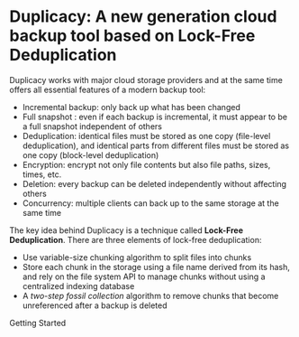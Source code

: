 # Duplicacy: A new generation cloud backup tool based on Lock-Free Deduplication

Duplicacy works with major cloud storage providers and at the same time offers all essential features of a modern backup tool:

* Incremental backup: only back up what has been changed
* Full snapshot : even if each backup is incremental, it must appear to be a full snapshot independent of others
* Deduplication: identical files must be stored as one copy (file-level deduplication), and identical parts from different files must be stored as one copy (block-level deduplication)
* Encryption: encrypt not only file contents but also file paths, sizes, times, etc.
* Deletion: every backup can be deleted independently without affecting others
* Concurrency: multiple clients can back up to the same storage at the same time

The key idea behind Duplicacy is a technique called **Lock-Free Deduplication**.  There are three elements of lock-free deduplication:

* Use variable-size chunking algorithm to split files into chunks
* Store each chunk in the storage using a file name derived from its hash, and rely on the file system API to manage chunks without using a centralized indexing database
* A *two-step fossil collection* algorithm to remove chunks that become unreferenced after a backup is deleted

Getting Started
